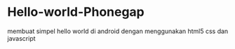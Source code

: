 Hello-world-Phonegap
====================

membuat simpel hello world di android dengan menggunakan html5 css dan javascript
